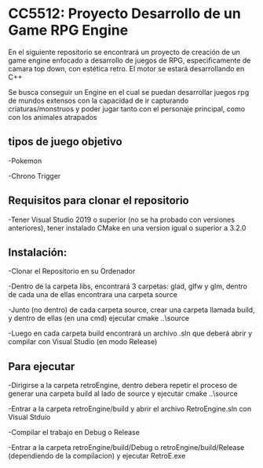 # CC5512: Proyecto Desarrollo de un Game RPG Engine

En el siguiente repositorio se encontrará un proyecto de creación de un game engine enfocado a desarrollo de juegos de RPG, especificamente de camara top down, con estética retro. El motor se estará desarrollando en C++

Se busca conseguir un Engine en el cual se puedan desarrollar juegos rpg de mundos extensos con la capacidad de ir capturando criaturas/monstruos y poder jugar tanto con el personaje principal, como con los animales atrapados

## tipos de juego objetivo
-Pokemon

-Chrono Trigger

## Requisitos para clonar el repositorio
-Tener Visual Studio 2019 o superior (no se ha probado con versiones anteriores), tener instalado CMake en una version igual o superior a 3.2.0

## Instalación: 

-Clonar el Repositorio en su Ordenador

-Dentro de la carpeta libs, encontrará 3 carpetas: glad, glfw y glm, dentro de cada una de ellas encontrara una carpeta source

-Junto (no dentro) de cada carpeta source, crear una carpeta llamada build, y dentro de ellas (en una cmd) ejecutar cmake ..\source

-Luego en cada carpeta build encontrará un archivo .sln que deberá abrir y compilar con Visual Studio (en modo Release)

## Para ejecutar

-Dirigirse a la carpeta retroEngine, dentro debera repetir el proceso de generar una carpeta build al lado de source y ejecutar cmake ..\source

-Entrar a la carpeta retroEngine/build y abrir el archivo RetroEngine.sln con Visual Stduio

-Compilar el trabajo en Debug o Release

-Entrar a la carpeta retroEngine/build/Debug o retroEngine/build/Release (dependiendo de la compilacion) y ejecutar RetroE.exe

